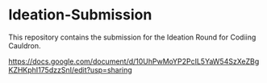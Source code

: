 # Ideation-Submission

This repository contains the submission for the Ideation Round for Codiing Cauldron.

https://docs.google.com/document/d/10UhPwMoYP2PcIL5YaW54SzXeZBgKZHKphI175dzzSnI/edit?usp=sharing


